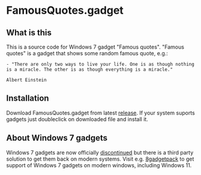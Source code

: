 # FamousQuotes.gadget

## What is this 
This is a source code for Windows 7 gadget "Famous quotes". 
"Famous quotes" is a gadget that shows some random famous quote, e.g.: 

```
- "There are only two ways to live your life. One is as though nothing is a miracle. The other is as though everything is a miracle."
                                                                                                Albert Einstein
```

## Installation
Download FamousQuotes.gadget from latest [release](https://github.com/PikusSpbSandbox/FamousQuotes.gadget/releases). If your system suports gadgets just doubleclick on downloaded file and install it. 

## About Windows 7 gadgets
Windows 7 gadgets are now officially 
[discontinued](https://support.microsoft.com/en-us/windows/gadgets-have-been-discontinued-0ef81ec8-e3cd-41d9-d129-c74e91d91d0b#:~:text=Support%20for%20Windows%207%20ended%20on%20January%2014%2C%202020&text=Gadgets%20are%20no%20longer%20available,in%20newer%20releases%20of%20Windows.)
but there is a third party solution to get them back on modern systems.
Visit e.g. [8gadgetpack](https://8gadgetpack.net/) to get support of Windows 7 gadgets on modern windows, including Windows 11.
